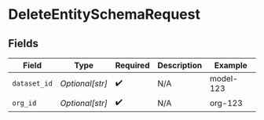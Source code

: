 # DeleteEntitySchemaRequest


## Fields

| Field              | Type               | Required           | Description        | Example            |
| ------------------ | ------------------ | ------------------ | ------------------ | ------------------ |
| `dataset_id`       | *Optional[str]*    | :heavy_check_mark: | N/A                | model-123          |
| `org_id`           | *Optional[str]*    | :heavy_check_mark: | N/A                | org-123            |